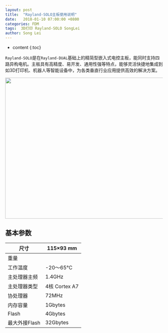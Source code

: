 ```yaml
---
layout: post
title:  "Rayland-SOLO主板使用说明"
date:   2018-01-10 07:00:00 +0800
categories: FDM 
tags:  3D打印 Rayland-SOLO SongLei
author: Song Lei
---
```


* content
{:toc}

`Rayland-SOLO`是在`Rayland-DUAL`基础上的精简型嵌入式电控主板，能同时支持四路异构电机。主板具有高精度、易开发、通用性强等特点，能够灵活快捷地集成到如3D打印机、机器人等智能设备中，为各类垂直行业应用提供高效的解决方案。





<div align="center">
<img src="{{site.baseurl}}/images/0C8EB7CF-6FD9-466D-9D5F-9A248F1B4D00.png" height="450" width="600"></div>



## 基本参数

| 尺寸        | 115×93 mm    |
| --------- | ------------ |
| 重量        |              |
| 工作温度      | -20～65℃      |
| 主处理器主频    | 1.4GHz       |
| 主处理器类型    | 4核 Cortex A7 |
| 协处理器      | 72MHz        |
| 内存容量      | 1Gbytes      |
| Flash     | 4Gbytes      |
| 最大外接Flash | 32Gbytes     |



